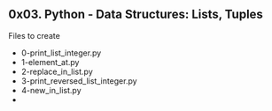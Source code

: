 ## 0x03. Python - Data Structures: Lists, Tuples

Files to create

- 0-print_list_integer.py
- 1-element_at.py
- 2-replace_in_list.py
- 3-print_reversed_list_integer.py
- 4-new_in_list.py 
- 
